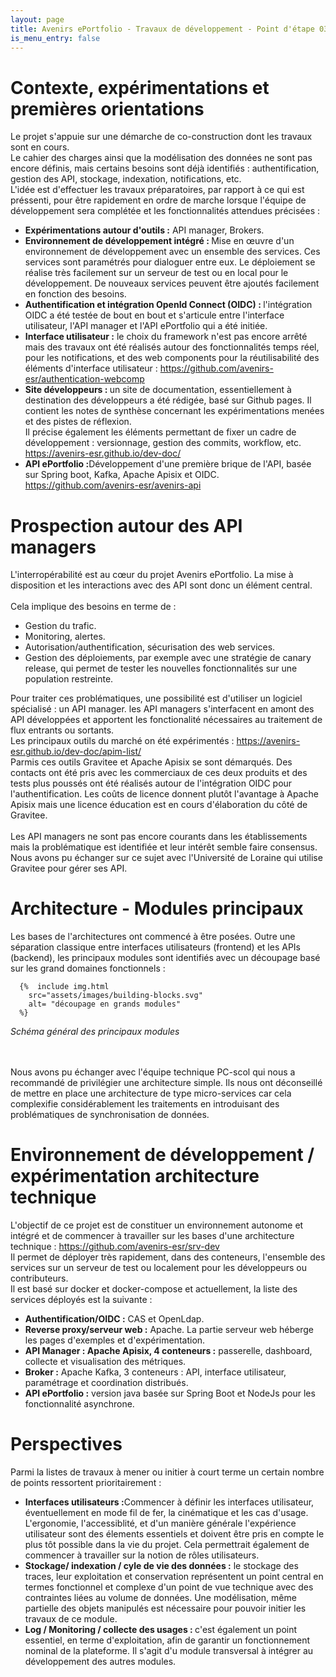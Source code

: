 ```yaml
---
layout: page
title: Avenirs ePortfolio - Travaux de développement - Point d'étape 03/2024
is_menu_entry: false
---
```




# Contexte, expérimentations et premières orientations
Le projet s'appuie sur une démarche de co-construction dont les travaux sont en cours. <br/>
Le cahier des charges ainsi que la modélisation des données ne sont pas encore définis, mais certains besoins sont déjà identifiés : authentification, gestion des API, stockage, indexation, notifications, etc.<br/>
 L'idée est d'effectuer les travaux préparatoires, par rapport à ce qui est préssenti, pour être rapidement en ordre de marche lorsque l'équipe de développement sera complétée et les fonctionnalités attendues précisées :
<ul class=spaced>
    <li> <b>Expérimentations autour d'outils :</b> API manager, Brokers.</li>
    <li> <b>Environnement de développement intégré : </b>Mise en œuvre d'un environnement de développement avec un ensemble des services. Ces services sont paramétrés pour dialoguer entre eux. Le déploiement se réalise très facilement sur un serveur de test ou en local pour le développement. De nouveaux services peuvent être ajoutés facilement en fonction des besoins.</li>
    <li> <b>Authentification et intégration OpenId Connect (OIDC) : </b> l'intégration OIDC a été testée de bout en bout et s'articule entre l'interface utilisateur, l'API manager et l'API ePortfolio qui a été initiée.</li>
    <li> <b>Interface utilisateur :</b> le choix du framework n'est pas encore arrêté mais des travaux ont été réalisés autour des fonctionnalités temps réel, pour les notifications, et des web components pour la réutilisabilité des éléments d'interface utilisateur :  
    <a href="https://github.com/avenirs-esr/authentication-webcomp" target ="_blank">https://github.com/avenirs-esr/authentication-webcomp</a></li>
    <li> <b>Site développeurs : </b> un site de documentation, essentiellement à destination des développeurs a été rédigée, basé sur Github pages. Il contient les notes de synthèse concernant les expérimentations menées et des pistes de réflexion.<br/>
     Il précise également les éléments permettant de fixer un cadre de développement : versionnage, gestion des commits, workflow, etc.<br/>
     <a href="https://avenirs-esr.github.io/dev-doc/" target ="_blank">https://avenirs-esr.github.io/dev-doc/</a>
 </li>
    <li><b>API ePortfolio :</b>Développement d'une première brique de l'API, basée sur Spring boot, Kafka, Apache Apisix et OIDC.<br/> 
       <a href="https://github.com/avenirs-esr/avenirs-api" target ="_blank">https://github.com/avenirs-esr/avenirs-api</a>
    </li>
    </ul>  

# Prospection autour des API managers 
L'interropérabilité est au c&oelig;ur du projet Avenirs ePortfolio. La mise à disposition et les interactions avec des API sont donc un élément central. <br/><br/>
Cela  implique des besoins en terme de :
 - Gestion du trafic.
 - Monitoring, alertes.
 - Autorisation/authentification, sécurisation des web services.
 - Gestion des déploiements, par exemple avec une stratégie de canary release, qui permet de tester les nouvelles fonctionnalités sur une population restreinte.
 
  Pour traiter ces problématiques, une possibilité est d'utiliser un logiciel spécialisé : un API manager.  les API managers s'interfacent en amont des API développées et apportent les fonctionalité nécessaires au traitement de flux entrants ou sortants. <br/>
  Les principaux outils du marché on été expérimentés : <a href="https://avenirs-esr.github.io/dev-doc/apim-list/" target="_blank">https://avenirs-esr.github.io/dev-doc/apim-list/</a><br/>Parmis ces outils Gravitee et Apache Apisix se sont démarqués. Des contacts ont été pris avec les commerciaux de ces deux produits et des tests plus poussés ont été réalisés autour de l'intégration OIDC pour l'authentification. Les coûts de licence donnent plutôt l'avantage à Apache Apisix mais une licence éducation est en cours d'élaboration du côté de Gravitee.<br/><br/>
  Les API managers ne sont pas encore courants dans les établissements mais la problématique est identifiée et leur intérêt semble faire consensus. Nous avons pu échanger sur ce sujet avec l'Université de Loraine qui utilise Gravitee pour gérer ses API.

# Architecture - Modules principaux
Les bases de l'architectures ont commencé à être posées. Outre une séparation classique entre interfaces utilisateurs (frontend) et les APIs (backend), les principaux modules sont identifiés avec un découpage basé sur les grand domaines fonctionnels :<br/>

      {%  include img.html  
        src="assets/images/building-blocks.svg"
        alt= "découpage en grands modules"
      %}
*Schéma général des principaux modules*


<br/><br/>
Nous avons pu échanger avec l'équipe technique PC-scol qui nous a recommandé de privilégier une architecture simple. Ils nous ont déconseillé de mettre en place une architecture de type micro-services car cela complexifie considérablement les traitements en introduisant des problématiques de synchronisation de données. 

# Environnement de développement / expérimentation architecture technique
L'objectif de ce projet est de constituer un environnement autonome et intégré et de commencer à travailler sur les bases d'une architecture technique : <a href="https://github.com/avenirs-esr/srv-dev" target="_blank">https://github.com/avenirs-esr/srv-dev</a> <br/>
Il permet de déployer très rapidement, dans des conteneurs, l'ensemble des services sur un serveur de test ou localement pour les développeurs ou contributeurs. <br/>
Il est basé sur docker et docker-compose et actuellement, la liste des services déployés est la suivante :
<ul class="spaced">
    <li> <b>Authentification/OIDC :</b> CAS et OpenLdap.</li>
    <li> <b>Reverse proxy/serveur web :</b> Apache. La partie serveur web héberge les pages d'exemples et d'expérimentation.</li>
    <li> <b>API Manager : Apache Apisix, 4 conteneurs :</b> passerelle, dashboard, collecte et visualisation des métriques.</li>
    <li> <b>Broker :</b> Apache Kafka, 3 conteneurs : API, interface utilisateur, paramétrage et coordination distribués.</li>
    <li> <b>API ePortfolio :</b> version java basée sur Spring Boot et NodeJs pour les fonctionnalité asynchrone.</li>
</ul>



# Perspectives 

Parmi la listes de travaux à mener ou initier à court terme un certain nombre de points ressortent prioritairement :
<ul class="spaced">
<li><b>Interfaces utilisateurs :</b>Commencer à définir les interfaces utilisateur, éventuellement en mode fil de fer, la cinématique et les cas d'usage. L'ergonomie, l'accessiblité, et d'un manière générale l'expérience utilisateur sont des élements essentiels et doivent être pris en compte le plus tôt possible dans la vie du projet. Cela permettrait également de commencer à travailler sur la notion de rôles utilisateurs.</li>

<li><b>Stockage/ indexation / cyle de vie des données :</b> le stockage des traces, leur exploitation et conservation représentent un point central en termes fonctionnel et complexe d'un point de vue technique avec des contraintes liées au volume de données. Une modélisation, même partielle des objets manipulés est nécessaire pour pouvoir initier les travaux de ce module.</li>

<li><b>Log / Monitoring / collecte des usages : </b> c'est également un point essentiel, en terme d'exploitation, afin de garantir un fonctionnement nominal de la plateforme. Il s'agit d'u module transversal à intégrer au développement des autres modules.</li>
</ul>




